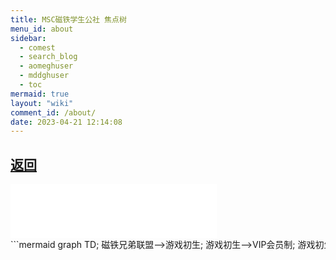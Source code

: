 ```yaml
---
title: MSC磁铁学生公社 焦点树
menu_id: about
sidebar:
  - comest
  - search_blog
  - aomeghuser
  - mddghuser
  - toc
mermaid: true
layout: "wiki"
comment_id: /about/
date: 2023-04-21 12:14:08
---
```

## [返回](index)

<audio id="audio" src="r01.wav"></audio>
<script type="text/javascript">
function play(){
    document.getElementById("audio").play();
}
</script>
<div style="height: 600px;overflow:auto;white-space: nowrap;" >
<iframe frameborder="no" border="0" marginwidth="0" marginheight="0" width=330 height=86 src="//music.163.com/outchain/player?type=2&id=1973141814&auto=1&height=66"></iframe>
<div style="width: 2000px" onclick="play();">
```mermaid
graph TD;
磁铁兄弟联盟-->游戏初生;
游戏初生-->VIP会员制;
游戏初生-->组织社员问题;
组织社员问题-->同学联合;
同学联合-->走向毁灭;
组织社员问题-->历史兴趣同好会;
游戏初生-->接纳新社员;
VIP会员制-->人员清单;
人员清单-->更新清单;
更新清单-->不平等化;
VIP会员制-->CTXD仓库;
CTXD仓库-->磁铁开发部;
VIP会员制-->游戏仓库;
游戏仓库-->游戏清单;
游戏清单-->重心转移;
磁铁开发部-->重心转移;
不平等化-->审视不平等;
重心转移-->审视不平等;
接纳新成员-->接触A;
接纳新成员-->接触B;
接纳新成员-->接触C;
接纳新成员-->接触D;
接纳新成员-->接触E;
接纳新成员-->接触F;
接触A-->扩大规模;
接触B-->扩大规模;
接触C-->扩大规模;
接触D-->扩大规模;
接触E-->扩大规模;
接触F-->接纳先进社员;
接纳先进社员-->重视科教;
历史兴趣同好会-->各抒己见;
扩大规模-->各抒己见;
各抒己见-->政治色彩;
政治色彩-->走向民主;
政治色彩-->向右走;
走向民主-->矛盾激化;
走向民主-->走向联合;
走向联合-->磁铁民主会议;
走向民主-.互斥.-向右走
磁铁民主会议-->磁铁国际;
磁铁国际-->磁铁学生公社;
矛盾激化-->权力斗争;
权力斗争-->极左思潮;
权力斗争-->团结在旗帜下;
团结在旗帜下-->磁铁团结协定;
极左思潮-->安那其运动;
极左思潮-->托派;
极左思潮-->斯派;
安那其运动-->回归初心;
托派-->磁铁左翼联盟;
托派-.互斥.-斯派;
斯派-->磁铁左翼联盟;
向右走-->国社;
向右走-->极端仇视主义;
国社-->团结协定;
极端仇视主义-->磁铁兄弟会;
扩大不平等-->走向解体;
扩大不平等-.互斥.-否定不平等;
审视不平等-->扩大不平等;
审视不平等-->否定不平等;
审视不平等-->科技进步;
否定不平等-->性别积极平权;
性别积极平权-->极左思潮;
各抒己见-->学术色彩;
学术色彩-->学术进步;
重视科教-->学术进步;
学术进步-->科技统合;
学术进步-->学术统合;
学术进步-->磁铁开发部机构化;
科技统合-->时代前进!;
学术统合-->时代前进!;
磁铁开发部机构化-->时代前进!;
```
</div></div>
